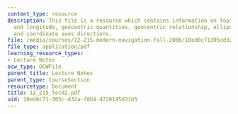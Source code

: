 ```yaml
---
content_type: resource
description: This file is a resource which contains information on topics like latitude
  and longitude, geocentric quantities, geocentric relationship, ellipsoidal quantities,
  and coordinate axes directions.
file: /media/courses/12-215-modern-navigation-fall-2006/10ed0c71305cd32af8b44720195d31b5_12_215_lec02.pdf
file_type: application/pdf
learning_resource_types:
- Lecture Notes
ocw_type: OCWFile
parent_title: Lecture Notes
parent_type: CourseSection
resourcetype: Document
title: 12_215_lec02.pdf
uid: 10ed0c71-305c-d32a-f8b4-4720195d31b5
---
```

